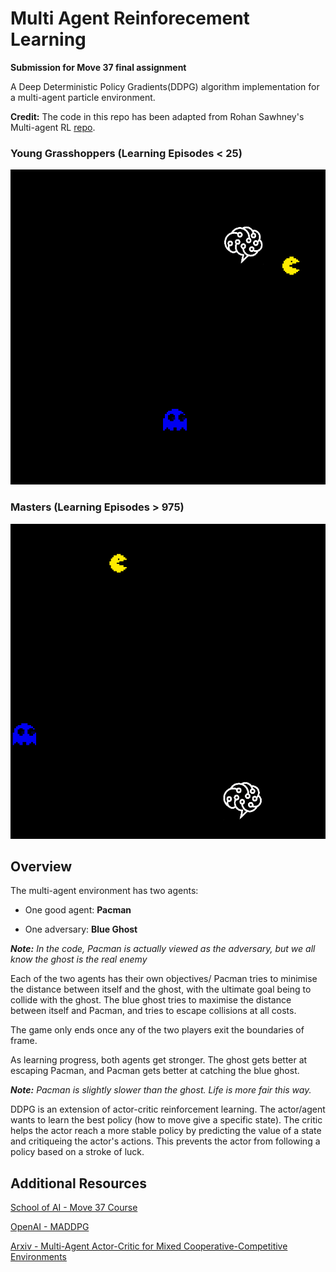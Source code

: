 # Multi Agent Reinforecement Learning

**Submission for Move 37 final assignment**

A Deep Deterministic Policy Gradients(DDPG) algorithm implementation for a multi-agent particle environment. 

**Credit:** The code in this repo has been adapted from Rohan Sawhney's Multi-agent RL [repo](https://github.com/rohan-sawhney/multi-agent-rl).

### Young Grasshoppers (Learning Episodes < 25)

![](gifs/early.gif)

### Masters (Learning Episodes > 975)

![](gifs/late.gif)

## Overview

The multi-agent environment has two agents:

* One good agent: **Pacman**

* One adversary: **Blue Ghost**

***Note:** In the code, Pacman is actually viewed as the adversary, but we all know the ghost is the real enemy*

Each of the two agents has their own objectives/ Pacman tries to minimise the distance between itself and the ghost, with the ultimate goal being to collide with the ghost. The blue ghost tries to maximise the distance between itself and Pacman, and tries to escape collisions at all costs.

The game only ends once any of the two players exit the boundaries of frame.

As learning progress, both agents get stronger. The ghost gets better at escaping Pacman, and Pacman gets better at catching the blue ghost.

***Note:** Pacman is slightly slower than the ghost. Life is more fair this way.*

DDPG is an extension of actor-critic reinforcement learning. The actor/agent wants to learn the best policy (how to move give a specific state). The critic helps the actor reach a more stable policy by predicting the value of a state and critiqueing the actor's actions. This prevents the actor from following a policy based on a stroke of luck.

## Additional Resources

[School of AI - Move 37 Course](https://www.theschool.ai/courses/move-37-course/)

[OpenAI - MADDPG](https://blog.openai.com/learning-to-cooperate-compete-and-communicate/)

[Arxiv - Multi-Agent Actor-Critic for Mixed Cooperative-Competitive Environments](https://arxiv.org/pdf/1706.02275.pdf)

